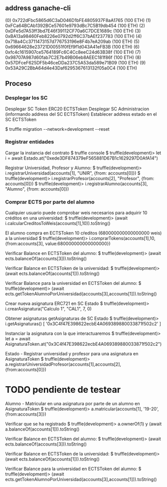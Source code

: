 ## address ganache-cli

(0) 0x722dFbc5865d6C3aD046D1bFE4805937F8aA1765 (100 ETH)
(1) 0xFCa64BCAb1392BCe57601e9793dBc7C5B19db454 (100 ETH)
(2) 0xDFe5d7A53ff3bd7E46f39112CF70a6C7DCE1689c (100 ETH)
(3) 0xBA13a98460Feb8226e0792d2ff6C37bAEf237783 (100 ETH)
(4) 0x718a4Cc3711473157d776753196e8F4b7eA209ab (100 ETH)
(5) 0x69664628e23721D00551f0fEf9f1d043A41eFB3B (100 ETH)
(6) 0xfc4c1615907ce5764189Fc6C4Cc8eeC24d63B38f (100 ETH)
(7) 0x98707A987d60fab7C2E7b49B06eb8AEEC181f86f (100 ETH)
(8) 0x57DFceF625DF5b46ceDDa237C5A53da589e71B09 (100 ETH)
(9) 0x53A29C2BbA64d4e43Daf6295367613132f05a0C4 (100 ETH)

## Proceso

### Desplegar los SC
Desplegar SC Token ERC20 ECTSToken
Desplegar SC Administracion (informando address del SC ECTSToken)
Establecer address estado en el SC ECTSToken

$ truffle migration --network=development --reset

### Registrar entidades
Cargar la instancia del contrato
$ truffle console
$ truffle(development)> let i = await Estado.at("0xede3DF874379eF565881D67B1c1629297D0AfA14")

Registrar Universidad, Profesor y Alumno: 
$ truffle(development)> i.registrarUniversidad(accounts[1], "UNIR", {from: accounts[0]})
$ truffle(development)> i.registrarProfesor(accounts[2], "Profesor", {from: accounts[0]})
$ truffle(development)> i.registrarAlumno(accounts[3], "Alumno", {from: accounts[0]})

### Comprar ECTS por parte del alumno
Cualquier usuario puede comprobar weis necesarios para adquirir 10 créditos en una universidad: 
$ truffle(development)> (await i.calcularCreditosToWeis(accounts[1],10)).toString()

El alumno compra en ECTSToken 10 cŕeditos (680000000000000000 weis) a la universidad
$ truffle(development)> i.comprarTokens(accounts[1],10, {from:accounts[3], value:680000000000000000})

Verificar Balance en ECTSToken del alumno: 
$ truffle(development)> (await ects.balanceOf(accounts[3])).toString()

Verificar Balance en ECTSToken de la universidad: 
$ truffle(development)> (await ects.balanceOf(accounts[1])).toString()

Verificar Balance para la universidad en ECTSToken del alumno: 
$ truffle(development)> (await ects.getTokenAlumnoPorUniversidad(accounts[3],accounts[1])).toString()

Crear nueva asignatura ERC721 en SC Estado
$ truffle(development)> i.crearAsignatura("Calculo 1", "CAL1", 7, 0)

Obtener asignaturas getAsignaturas de SC Estado
$ truffle(development)> i.getAsignaturas() 
[ '0x3C4f47E398622ecbE4A069389880033871f502c2' ]

Instanciar la asignatura con la que interactuaremos
$ truffle(development)> let a = await AsignaturaToken.at("0x3C4f47E398622ecbE4A069389880033871f502c2")

Estado - Registrar universidad y profesor para una asignatura en AsignaturaToken
$ truffle(development)> a.registrarUniversidadProfesor(accounts[1],accounts[2], {from:accounts[0]})

# TODO pendiente de testear
Alumno - Matricular en una asignatura por parte de un alumno en AsignaturaToken
$ truffle(development)> a.matricular(accounts[1], '19-20', {from:accounts[3]})

Verificar que se ha registrado
$ truffle(development)> a.ownerOf(1) y (await a.balanceOf(accounts[1])).toString()

Verificar Balance en ECTSToken del alumno: 
$ truffle(development)> (await ects.balanceOf(accounts[3])).toString()

Verificar Balance en ECTSToken de la universidad: 
$ truffle(development)> (await ects.balanceOf(accounts[1])).toString()

Verificar Balance para la universidad en ECTSToken del alumno: 
$ truffle(development)> (await ects.getTokenAlumnoPorUniversidad(accounts[3],accounts[1])).toString()
